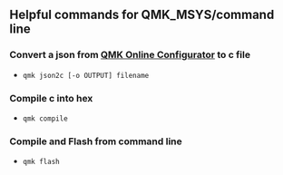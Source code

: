## Helpful commands for QMK_MSYS/command line

### Convert a json from [QMK Online Configurator](https://config.qmk.fm) to c file
- `qmk json2c [-o OUTPUT] filename`

### Compile c into hex
- `qmk compile`

### Compile and Flash from command line
- `qmk flash`